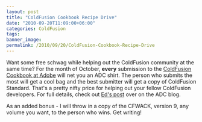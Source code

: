 ```yaml
---
layout: post
title: "ColdFusion Cookbook Recipe Drive"
date: "2010-09-20T11:09:00+06:00"
categories: ColdFusion 
tags: 
banner_image: 
permalink: /2010/09/20/ColdFusion-Cookbook-Recipe-Drive
---
```


Want some free schwag while helping out the ColdFusion community at the same time? For the month of October, <b>every</b> submission to the <a href="http://cookbooks.adobe.com/coldfusion">ColdFusion Cookbook at Adobe</a> will net you an ADC shirt.  The person who submits the most will get a cool bag and the best submitter will get a copy of ColdFusion Standard. That's a pretty nifty price for helping out your fellow ColdFusion developers. For full details, check out <a href="http://bit.ly/aiEDNQ">Ed's post</a> over on the ADC blog. 

As an added bonus - I will throw in a copy of the CFWACK, version 9, any volume you want, to the person who wins. Get writing!